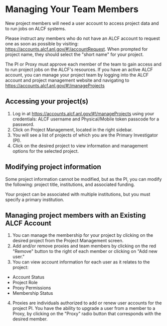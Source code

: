 # Managing Your Team Members
New project members will need a user account to access project data and to run jobs on ALCF systems.

Please instruct any members who do not have an ALCF account to request one as soon as possible by visiting: https://accounts.alcf.anl.gov/#!/accountRequest. When prompted for project name, they should select the "short name" for your project. 

The PI or Proxy must approve each member of the team to gain access and to run project jobs on the ALCF's resources. If you have an active ALCF account, you can manage your project team by logging into the ALCF account and project management website and navigating to https://accounts.alcf.anl.gov/#!/manageProjects

## Accessing your project(s)
1. Log in at https://accounts.alcf.anl.gov/#!/manageProjects using your credentials: ALCF username and Physical/Mobile token passcode for a password.
2. Click on Project Management, located in the right sidebar.
3. You will see a list of projects of which you are the Primary Investigator (PI).
4. Click on the desired project to view information and management options for the selected project.

## Modifying project information
Some project information cannot be modified, but as the PI, you can modify the following: project title, institutions, and associated funding.

Your project can be associated with multiple institutions, but you must specify a primary institution.

## Managing project members with an Existing ALCF Account
1. You can manage the membership for your project by clicking on the desired project from the Project Management screen.
2. Add and/or remove proxies and team members by clicking on the red "Remove" button to the right of each member or clicking on "Add new user."
3. You can view account information for each user as it relates to the project:
  - Account Status
  - Project Role
  - Proxy Permissions
  - Membership Status

4. Proxies are individuals authorized to add or renew user accounts for the project PI. You have the ability to upgrade a user from a member to a Proxy, by clicking on the "Proxy" radio button that corresponds with the desired member.

